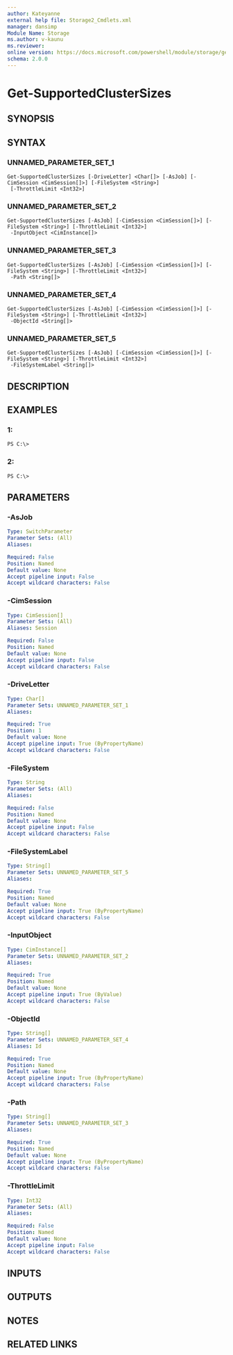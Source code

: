 ```yaml
---
author: Kateyanne
external help file: Storage2_Cmdlets.xml
manager: dansimp
Module Name: Storage
ms.author: v-kaunu
ms.reviewer: 
online version: https://docs.microsoft.com/powershell/module/storage/get-supportedclustersizes?view=windowsserver2012-ps&wt.mc_id=ps-gethelp
schema: 2.0.0
---
```


# Get-SupportedClusterSizes

## SYNOPSIS

## SYNTAX

### UNNAMED_PARAMETER_SET_1
```
Get-SupportedClusterSizes [-DriveLetter] <Char[]> [-AsJob] [-CimSession <CimSession[]>] [-FileSystem <String>]
 [-ThrottleLimit <Int32>]
```

### UNNAMED_PARAMETER_SET_2
```
Get-SupportedClusterSizes [-AsJob] [-CimSession <CimSession[]>] [-FileSystem <String>] [-ThrottleLimit <Int32>]
 -InputObject <CimInstance[]>
```

### UNNAMED_PARAMETER_SET_3
```
Get-SupportedClusterSizes [-AsJob] [-CimSession <CimSession[]>] [-FileSystem <String>] [-ThrottleLimit <Int32>]
 -Path <String[]>
```

### UNNAMED_PARAMETER_SET_4
```
Get-SupportedClusterSizes [-AsJob] [-CimSession <CimSession[]>] [-FileSystem <String>] [-ThrottleLimit <Int32>]
 -ObjectId <String[]>
```

### UNNAMED_PARAMETER_SET_5
```
Get-SupportedClusterSizes [-AsJob] [-CimSession <CimSession[]>] [-FileSystem <String>] [-ThrottleLimit <Int32>]
 -FileSystemLabel <String[]>
```

## DESCRIPTION

## EXAMPLES

### 1:
```
PS C:\>
```

### 2:
```
PS C:\>
```

## PARAMETERS

### -AsJob


```yaml
Type: SwitchParameter
Parameter Sets: (All)
Aliases: 

Required: False
Position: Named
Default value: None
Accept pipeline input: False
Accept wildcard characters: False
```

### -CimSession


```yaml
Type: CimSession[]
Parameter Sets: (All)
Aliases: Session

Required: False
Position: Named
Default value: None
Accept pipeline input: False
Accept wildcard characters: False
```

### -DriveLetter


```yaml
Type: Char[]
Parameter Sets: UNNAMED_PARAMETER_SET_1
Aliases: 

Required: True
Position: 1
Default value: None
Accept pipeline input: True (ByPropertyName)
Accept wildcard characters: False
```

### -FileSystem


```yaml
Type: String
Parameter Sets: (All)
Aliases: 

Required: False
Position: Named
Default value: None
Accept pipeline input: False
Accept wildcard characters: False
```

### -FileSystemLabel


```yaml
Type: String[]
Parameter Sets: UNNAMED_PARAMETER_SET_5
Aliases: 

Required: True
Position: Named
Default value: None
Accept pipeline input: True (ByPropertyName)
Accept wildcard characters: False
```

### -InputObject


```yaml
Type: CimInstance[]
Parameter Sets: UNNAMED_PARAMETER_SET_2
Aliases: 

Required: True
Position: Named
Default value: None
Accept pipeline input: True (ByValue)
Accept wildcard characters: False
```

### -ObjectId


```yaml
Type: String[]
Parameter Sets: UNNAMED_PARAMETER_SET_4
Aliases: Id

Required: True
Position: Named
Default value: None
Accept pipeline input: True (ByPropertyName)
Accept wildcard characters: False
```

### -Path


```yaml
Type: String[]
Parameter Sets: UNNAMED_PARAMETER_SET_3
Aliases: 

Required: True
Position: Named
Default value: None
Accept pipeline input: True (ByPropertyName)
Accept wildcard characters: False
```

### -ThrottleLimit


```yaml
Type: Int32
Parameter Sets: (All)
Aliases: 

Required: False
Position: Named
Default value: None
Accept pipeline input: False
Accept wildcard characters: False
```

## INPUTS

## OUTPUTS

## NOTES

## RELATED LINKS

